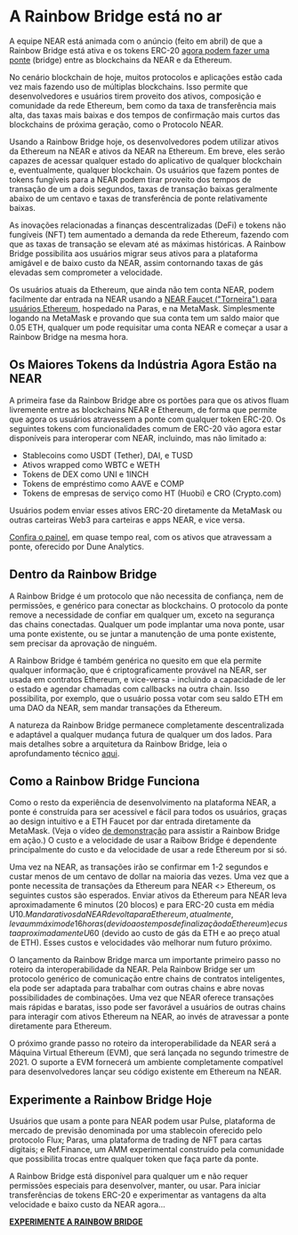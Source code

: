 # A Rainbow Bridge está no ar

A equipe NEAR está animada com o anúncio (feito em abril) de que a Rainbow Bridge está ativa e os tokens ERC-20 [agora podem fazer uma ponte](https://ethereum.bridgetonear.org/) (bridge) entre as blockchains da NEAR e da Ethereum.

No cenário blockchain de hoje, muitos protocolos e aplicações estão cada vez mais fazendo uso de múltiplas blockchains. Isso permite que desenvolvedores e usuários tirem proveito dos ativos, composição e comunidade da rede Ethereum, bem como da taxa de transferência mais alta, das taxas mais baixas e dos tempos de confirmação mais curtos das blockchains de próxima geração, como o Protocolo NEAR.

Usando a Rainbow Bridge hoje, os desenvolvedores podem utilizar ativos da Ethereum na NEAR e ativos da NEAR na Ethereum. Em breve, eles serão capazes de acessar qualquer estado do aplicativo de qualquer blockchain e, eventualmente, qualquer blockchain. Os usuários que fazem pontes de tokens fungíveis para a NEAR podem tirar proveito dos tempos de transação de um a dois segundos, taxas de transação baixas geralmente abaixo de um centavo e taxas de transferência de ponte relativamente baixas.

As inovações relacionadas a finanças descentralizadas (DeFi) e tokens não fungíveis (NFT) tem aumentado a demanda da rede Ethereum, fazendo com que as taxas de transação se elevam até as máximas históricas. A Rainbow Bridge possibilita aos usuários migrar seus ativos para a plataforma amigável e de baixo custo da NEAR, assim contornando taxas de gás elevadas sem comprometer a velocidade.

Os usuários atuais da Ethereum, que ainda não tem conta NEAR, podem facilmente dar entrada na NEAR usando a [NEAR Faucet ("Torneira") para usuários Ethereum](https://faucet.paras.id/), hospedado na Paras, e na MetaMask. Simplesmente logando na MetaMask e provando que sua conta tem um saldo maior que 0.05 ETH, qualquer um pode requisitar uma conta NEAR e começar a usar a Rainbow Bridge na mesma hora.

## Os Maiores Tokens da Indústria Agora Estão na NEAR

A primeira fase da Rainbow Bridge abre os portões para que os ativos fluam livremente entre as blockchains NEAR e Ethereum, de forma que permite que agora os usuários atravessem a ponte com qualquer token ERC-20. Os seguintes tokens com funcionalidades comum de ERC-20 vão agora estar disponíveis para interoperar com NEAR, incluindo, mas não limitado a:

* Stablecoins como USDT (Tether), DAI, e TUSD
* Ativos wrapped como WBTC e WETH
* Tokens de DEX como UNI e 1INCH
* Tokens de empréstimo como AAVE e COMP
* Tokens de empresas de serviço como HT (Huobi) e CRO (Crypto.com)

Usuários podem enviar esses ativos ERC-20 diretamente da MetaMask ou outras carteiras Web3 para carteiras e apps NEAR, e vice versa.

[Confira o painel](https://duneanalytics.com/zavodil/rainbow-bridge), em quase tempo real, com os ativos que atravessam a ponte, oferecido por Dune Analytics.

## Dentro da Rainbow Bridge

A Rainbow Bridge é um protocolo que não necessita de confiança, nem de permissões, e genérico para conectar as blockchains. O protocolo da ponte remove a necessidade de confiar em qualquer um, exceto na segurança das chains conectadas. Qualquer um pode implantar uma nova ponte, usar uma ponte existente, ou se juntar a manutenção de uma ponte existente, sem precisar da aprovação de ninguém.

A Rainbow Bridge é também genérica no quesito em que ela permite qualquer informação, que é criptograficamente provável na NEAR, ser usada em contratos Ethereum, e vice-versa - incluindo a capacidade de ler o estado e agendar chamadas com callbacks na outra chain. Isso possibilita, por exemplo, que o usuário possa votar com seu saldo ETH em uma DAO da NEAR, sem mandar transações da Ethereum.

A natureza da Rainbow Bridge permanece completamente descentralizada e adaptável a qualquer mudança futura de qualquer um dos lados. Para mais detalhes sobre a arquitetura da Rainbow Bridge, leia o aprofundamento técnico [aqui](https://near.org/blog/eth-near-rainbow-bridge/).

## Como a Rainbow Bridge Funciona

Como o resto da experiência de desenvolvimento na plataforma NEAR, a ponte é construída para ser acessível e fácil para todos os usuários, graças ao design intuitivo e a ETH Faucet por dar entrada diretamente da MetaMask. (Veja o vídeo [de demonstração](https://near.ai/rainbow_bridge) para assistir a Rainbow Bridge em ação.) O custo e a velocidade de usar a Raibow Bridge é dependente principalmente do custo e da velocidade de usar a rede Ethereum por si só.

Uma vez na NEAR, as transações irão se confirmar em 1-2 segundos e custar menos de um centavo de dollar na maioria das vezes. Uma vez que a ponte necessita de transações da Ethereum para NEAR <> Ethereum, os seguintes custos são esperados. Enviar ativos da Ethereum para NEAR leva aproximadamente 6 minutos (20 blocos) e para ERC-20 custa em média U$10. Mandar ativos da NEAR de volta para Ethereum, atualmente, leva um máximo de 16 horas (devido aos tempos de finalização da Ethereum) e custa aproximadamente U$60 (devido ao custo de gás da ETH e ao preço atual de ETH). Esses custos e velocidades vão melhorar num futuro próximo.

O lançamento da Rainbow Bridge marca um importante primeiro passo no roteiro da interoperabilidade da NEAR. Pela Rainbow Bridge ser um protocolo genérico de comunicação entre chains de contratos inteligentes, ela pode ser adaptada para trabalhar com outras chains e abre novas possibilidades de combinações. Uma vez que NEAR oferece transações mais rápidas e baratas, isso pode ser favorável a usuários de outras chains para interagir com ativos Ethereum na NEAR, ao invés de atravessar a ponte diretamente para Ethereum.

O próximo grande passo no roteiro da interoperabilidade da NEAR será a Máquina Virtual Ethereum (EVM), que será lançada no segundo trimestre de 2021. O suporte a EVM fornecerá um ambiente completamente compatível para desenvolvedores lançar seu código existente em Ethereum na NEAR.

## Experimente a Rainbow Bridge Hoje

Usuários que usam a ponte para NEAR podem usar Pulse, plataforma de mercado de previsão denominada por uma stablecoin oferecido pelo protocolo Flux; Paras, uma plataforma de trading de NFT para cartas digitais; e Ref.Finance, um AMM experimental construído pela comunidade que possibilita trocas entre qualquer token que faça parte da ponte.

A Rainbow Bridge está disponível para qualquer um e não requer permissões especiais para desenvolver, manter, ou usar. Para iniciar transferências de tokens ERC-20 e experimentar as vantagens da alta velocidade e baixo custo da NEAR agora...

**[EXPERIMENTE A RAINBOW BRIDGE](https://ethereum.bridgetonear.org/)**

